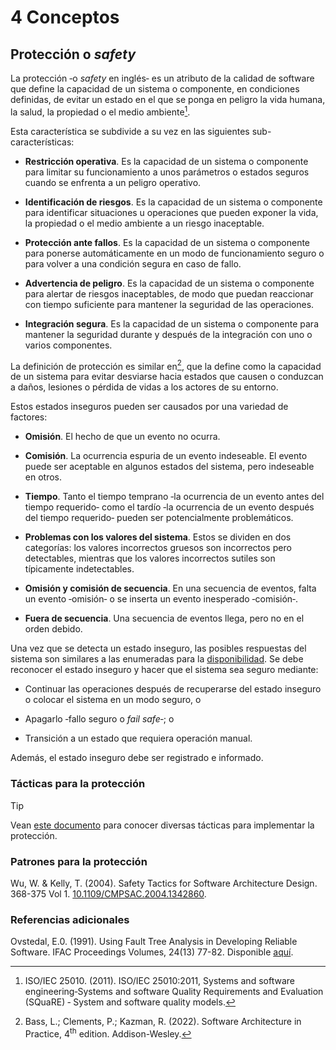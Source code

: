 # 4 Conceptos

## Protección o *safety*

La protección ‑o *safety* en inglés‑ es un atributo de la calidad de software
que define la capacidad de un sistema o componente, en condiciones definidas, de
evitar un estado en el que se ponga en peligro la vida humana, la salud, la
propiedad o el medio ambiente[^1].

[^1]: ISO/IEC 25010. (2011). ISO/IEC 25010:2011, Systems and software
    engineering‑Systems and software Quality Requirements and Evaluation
    (SQuaRE) ‑ System and software quality models.

Esta característica se subdivide a su vez en las siguientes sub-características:

* **Restricción operativa**. Es la capacidad de un sistema o componente para
  limitar su funcionamiento a unos parámetros o estados seguros cuando se
  enfrenta a un peligro operativo.

* **Identificación de riesgos**. Es la capacidad de un sistema o componente para
  identificar situaciones u operaciones que pueden exponer la vida, la propiedad
  o el medio ambiente a un riesgo inaceptable.

* **Protección ante fallos**. Es la capacidad de un sistema o componente para
  ponerse automáticamente en un modo de funcionamiento seguro o para volver a
  una condición segura en caso de fallo.

* **Advertencia de peligro**.  Es la capacidad de un sistema o componente para
  alertar de riesgos inaceptables, de modo que puedan reaccionar con tiempo
  suficiente para mantener la seguridad de las operaciones.

* **Integración segura**. Es la capacidad de un sistema o componente para
  mantener la seguridad durante y después de la integración con uno o varios
  componentes.

La definición de protección es similar en[^2], que la define como la capacidad
de un sistema para evitar desviarse hacia estados que causen o conduzcan a
daños, lesiones o pérdida de vidas a los actores de su entorno.

[^2]: Bass, L.; Clements, P.; Kazman, R. (2022). Software Architecture in
    Practice, 4<sup>th</sup> edition. Addison-Wesley.

Estos estados inseguros pueden ser causados ​​por una variedad de factores:

* **Omisión**. El hecho de que un evento no ocurra.

* **Comisión**. La ocurrencia espuria de un evento indeseable. El evento puede
  ser aceptable en algunos estados del sistema, pero indeseable en otros.

* **Tiempo**. Tanto el tiempo temprano ‑la ocurrencia de un evento antes del
  tiempo requerido‑ como el tardío ‑la ocurrencia de un evento después del
  tiempo requerido‑ pueden ser potencialmente problemáticos.

* **Problemas con los valores del sistema**. Estos se dividen en dos categorías:
  los valores incorrectos gruesos son incorrectos pero detectables, mientras que
  los valores incorrectos sutiles son típicamente indetectables.

* **Omisión y comisión de secuencia**. En una secuencia de eventos, falta un
  evento ‑omisión‑ o se inserta un evento inesperado ‑comisión‑.

* **Fuera de secuencia**. Una secuencia de eventos llega, pero no en el orden
  debido.

Una vez que se detecta un estado inseguro, las posibles respuestas del sistema
son similares a las enumeradas para la [disponibilidad](./4_Disponibilidad.md).
Se debe reconocer el estado inseguro y hacer que el sistema sea seguro mediante:

* Continuar las operaciones después de recuperarse del estado inseguro o colocar
  el sistema en un modo seguro, o

* Apagarlo ‑fallo seguro o *fail safe*‑; o

* Transición a un estado que requiera operación manual.

Además, el estado inseguro debe ser registrado e informado.

### Tácticas para la protección

> [!TIP]
> Vean [este documento](/2_Tecnicas_y_herramientas/2_05_03_Tacticas_proteccion.md)
> para conocer diversas tácticas para implementar la protección.

### Patrones para la protección

Wu, W. & Kelly, T. (2004). Safety Tactics for Software Architecture Design.
368-375 Vol 1.
[10.1109/CMPSAC.2004.1342860](https://www.researchgate.net/publication/4095499_Safety_Tactics_for_Software_Architecture_Design).

### Referencias adicionales

Ovstedal, E.0. (1991). Using Fault Tree Analysis in Developing Reliable
Software. IFAC Proceedings Volumes, 24(13) 77-82. Disponible
[aquí](https://www.sciencedirect.com/science/article/pii/S1474667017513695).
